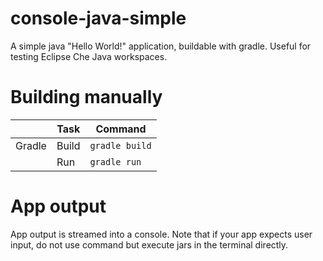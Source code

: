 # console-java-simple

A simple java "Hello World!" application, buildable with gradle. Useful for testing Eclipse Che Java workspaces.

# Building manually

|        | Task  | Command                    |
| ------ | ----- | -------------------------- |
| Gradle | Build | `gradle build`             |
|        | Run   | `gradle run`               |


# App output

App output is streamed into a console. Note that if your app expects user input, do not use command but execute jars in the terminal directly.
